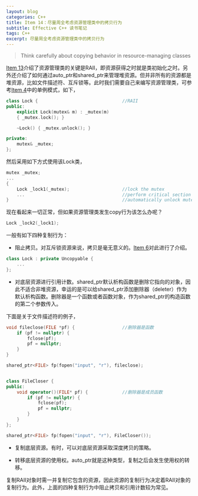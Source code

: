 ```yaml
---
layout: blog
categories: C++
title: Item 14：尽量周全考虑资源管理类中的拷贝行为
subtitle: Effective C++ 读书笔记
tags: C++
excerpt: 尽量周全考虑资源管理类中的拷贝行为
---
```


> Think carefully about copying behavior in resource-managing classes

[Item 13](/2016/02/01/effective-13.html)介绍了资源管理类的关键是RAII，即资源获得之时就是类初始化之时。另外还介绍了如何通过auto\_ptr和shared\_ptr来管理堆资源。但并非所有的资源都是堆资源，比如文件描述符、互斥锁等。此时我们需要自己来编写资源管理类，可参考[Item 4](/2016/01/20/effective-4.html)中的单例模式，如下，

```cpp
class Lock {                                //RAII
public:
    explicit Lock(mutex& m) : _mutex(m)
    { _mutex.lock(); }

    ~Lock() { _mutex.unlock(); }

private:
    mutex& _mutex;
};
```

然后采用如下方式使用该Lock类，

```cpp
mutex _mutex;
...
{
    Lock _lock1(_mutex);                    //lock the mutex
    ...                                     //perform critical section operations
}                                           //automatically unlock mutex at end of block
```

现在看起来一切正常，但如果资源管理类发生copy行为该怎么办呢？

```cpp
Lock _lock2(_lock1);
```

一般有如下四种复制行为：

* 阻止拷贝。对互斥锁资源来说，拷贝是毫无意义的。[Item 6](/2016/01/25/effective-6.html)对此进行了介绍。

```cpp
class Lock : private Uncopyable {
    ...
};
```

* 对底层资源进行引用计数。shared\_ptr默认析构函数是删除它指向的对象，因此不适合非堆资源，幸运的是可以给shared\_ptr添加删除器（deleter）作为默认析构函数。删除器是一个函数或者函数对象，作为shared\_ptr的构造函数的第二个参数传入。

下面是关于文件描述符的例子，

```cpp
void fileclose(FILE *pf) {                  //删除器是函数
    if (pf != nullptr) {
        fclose(pf);
        pf = nullptr;
    }
}

shared_ptr<FILE> fp(fopen("input", "r"), fileclose);


class FileCloser {                          
public:
    void operator()(FILE* pf) {             //删除器是成员函数
        if (pf != nullptr) {
            fclose(pf);
            pf = nullptr;
        }
    }
};

shared_ptr<FILE> fp(fopen("input", "r"), FileCloser());
```

* 复制底层资源。有时，可以对底层资源采取深度拷贝的策略。

* 转移底层资源的使用权。auto\_ptr就是这种类型，复制之后会发生使用权的转移。

复制RAII对象时需一并复制它包含的资源，因此资源的复制行为决定着RAII对象的复制行为。此外，上面的四种复制行为中阻止拷贝和引用计数较为常见。
